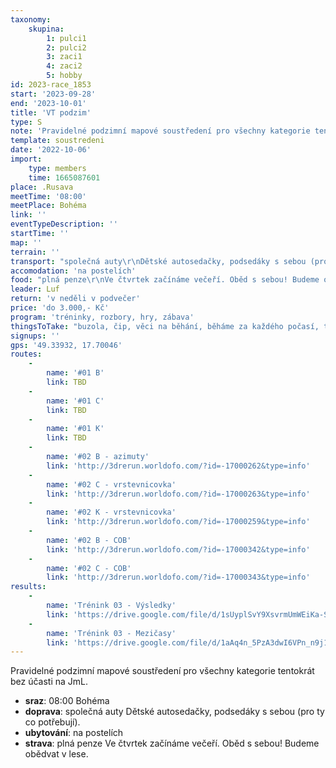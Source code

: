 ```yaml
---
taxonomy:
    skupina:
        1: pulci1
        2: pulci2
        3: zaci1
        4: zaci2
        5: hobby
id: 2023-race_1853
start: '2023-09-28'
end: '2023-10-01'
title: 'VT podzim'
type: S
note: 'Pravidelné podzimní mapové soustředení pro všechny kategorie tentokrát bez účasti na JmL.'
template: soustredeni
date: '2022-10-06'
import:
    type: members
    time: 1665087601
place: .Rusava
meetTime: '08:00'
meetPlace: Bohéma
link: ''
eventTypeDescription: ''
startTime: ''
map: ''
terrain: ''
transport: "společná auty\r\nDětské autosedačky, podsedáky s sebou (pro ty co potřebují)."
accomodation: 'na postelích'
food: "plná penze\r\nVe čtvrtek začínáme večeří. Oběd s sebou! Budeme obědvat v lese."
leader: Luf
return: 'v neděli v podvečer'
price: 'do 3.000,- Kč'
program: 'tréninky, rozbory, hry, zábava'
thingsToTake: "buzola, čip, věci na běhání, běháme za každého počasí, takže nezapomeňte si přibalit teplouše...\r\nI oblečení na sebe přizpůsobit počasí. Nezapomeňte na dostatek teplého oblečení na sebe :o))."
signups: ''
gps: '49.33932, 17.70046'
routes:
    -
        name: '#01 B'
        link: TBD
    -
        name: '#01 C'
        link: TBD
    -
        name: '#01 K'
        link: TBD
    -
        name: '#02 B - azimuty'
        link: 'http://3drerun.worldofo.com/?id=-17000262&type=info'
    -
        name: '#02 C - vrstevnicovka'
        link: 'http://3drerun.worldofo.com/?id=-17000263&type=info'
    -
        name: '#02 K - vrstevnicovka'
        link: 'http://3drerun.worldofo.com/?id=-17000259&type=info'
    -
        name: '#02 B - COB'
        link: 'http://3drerun.worldofo.com/?id=-17000342&type=info'
    -
        name: '#02 C - COB'
        link: 'http://3drerun.worldofo.com/?id=-17000343&type=info'
results:
    -
        name: 'Trénink 03 - Výsledky'
        link: 'https://drive.google.com/file/d/1sUyplSvY9XsvrmUmWEiKa-S1s3Mkz_-H/view?usp=sharing'
    -
        name: 'Trénink 03 - Mezičasy'
        link: 'https://drive.google.com/file/d/1aAq4n_5PzA3dwI6VPn_n9j1gPP4a06lL/view?usp=sharing'
---
```


Pravidelné podzimní mapové soustředení pro všechny kategorie tentokrát bez účasti na JmL.
* **sraz**: 08:00 Bohéma
* **doprava**: společná auty
Dětské autosedačky, podsedáky s sebou (pro ty co potřebují).
* **ubytování**: na postelích
* **strava**: plná penze
Ve čtvrtek začínáme večeří. Oběd s sebou! Budeme obědvat v lese.
